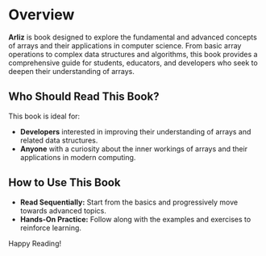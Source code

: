 # Overview

**Arliz** is book designed to explore the fundamental and advanced concepts of arrays and their applications in computer science. From basic array operations to complex data structures and algorithms, this book provides a comprehensive guide for students, educators, and developers who seek to deepen their understanding of arrays.

## Who Should Read This Book?

This book is ideal for:
- **Developers** interested in improving their understanding of arrays and related data structures.
- **Anyone** with a curiosity about the inner workings of arrays and their applications in modern computing.

## How to Use This Book

- **Read Sequentially:** Start from the basics and progressively move towards advanced topics.
- **Hands-On Practice:** Follow along with the examples and exercises to reinforce learning.

Happy Reading!